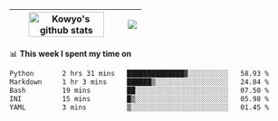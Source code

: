 | <a href="https://github.com/anuraghazra/github-readme-stats"><img width="85%" src="https://github-readme-stats.vercel.app/api?username=kowyo&show_icons=true&hide_border=true&theme=transparent" alt="Kowyo's github stats" /></a> | <a href="https://github.com/anuraghazra/github-readme-stats"><img align="center" src="https://github-readme-stats.vercel.app/api/top-langs/?username=kowyo&exclude_repo=Engineering-Competition-Robot,mobile-robot&hide=c,assembly,shaderlab,hlsl,mathematica,cmake&layout=compact&hide_border=true&theme=transparent" /></a> |
| ------------- | ------------- |

📊 **This week I spent my time on**
<!--START_SECTION:waka-->

```txt
Python       2 hrs 31 mins   ██████████████▓░░░░░░░░░░   58.93 %
Markdown     1 hr 3 mins     ██████▒░░░░░░░░░░░░░░░░░░   24.84 %
Bash         19 mins         ██░░░░░░░░░░░░░░░░░░░░░░░   07.50 %
INI          15 mins         █▒░░░░░░░░░░░░░░░░░░░░░░░   05.98 %
YAML         3 mins          ▒░░░░░░░░░░░░░░░░░░░░░░░░   01.45 %
```

<!--END_SECTION:waka-->
